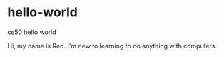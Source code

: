 # hello-world
cs50 hello world

Hi, my name is Red. I'm new to learning to do anything with computers.
